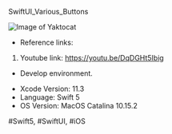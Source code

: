 SwiftUI_Various_Buttons

![Image of Yaktocat]()

* Reference links:

1. Youtube link: https://youtu.be/DqDGHt5Ibig

* Develop environment.

- Xcode Version: 11.3
- Language: Swift 5
- OS Version: MacOS Catalina 10.15.2

#Swift5, #SwiftUI, #iOS

